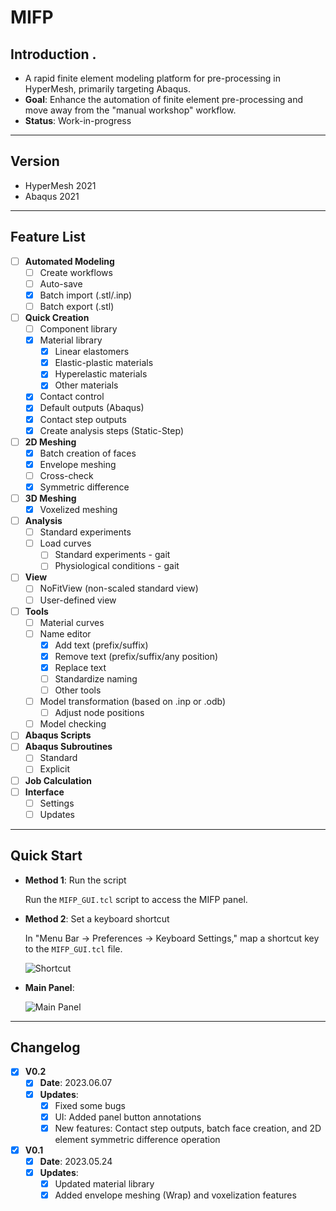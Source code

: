 # MIFP

## Introduction .
- A rapid finite element modeling platform for pre-processing in HyperMesh, primarily targeting Abaqus.
- **Goal**: Enhance the automation of finite element pre-processing and move away from the "manual workshop" workflow.
- **Status**: Work-in-progress 


***

## Version 

- HyperMesh 2021
- Abaqus 2021

***

## Feature List

- [ ] **Automated Modeling**
    - [ ] Create workflows
    - [ ] Auto-save
    - [x] Batch import (.stl/.inp)
    - [ ] Batch export (.stl)
- [ ] **Quick Creation**
    - [ ] Component library
    - [x] Material library
        - [x] Linear elastomers
        - [x] Elastic-plastic materials
        - [x] Hyperelastic materials
        - [x] Other materials
    - [x] Contact control
    - [x] Default outputs (Abaqus)
    - [x] Contact step outputs
    - [x] Create analysis steps (Static-Step)
- [ ] **2D Meshing**
    - [x] Batch creation of faces
    - [x] Envelope meshing
    - [ ] Cross-check
    - [x] Symmetric difference
- [ ] **3D Meshing**
    - [x] Voxelized meshing
- [ ] **Analysis**
    - [ ] Standard experiments
    - [ ] Load curves
        - [ ] Standard experiments - gait
        - [ ] Physiological conditions - gait
- [ ] **View**
    - [ ] NoFitView (non-scaled standard view)
    - [ ] User-defined view
- [ ] **Tools**
    - [ ] Material curves
    - [ ] Name editor
        - [x] Add text (prefix/suffix)
        - [x] Remove text (prefix/suffix/any position)
        - [x] Replace text
        - [ ] Standardize naming
        - [ ] Other tools
    - [ ] Model transformation (based on .inp or .odb)
        - [ ] Adjust node positions
    - [ ] Model checking
- [ ] **Abaqus Scripts**
- [ ] **Abaqus Subroutines**
    - [ ] Standard
    - [ ] Explicit
- [ ] **Job Calculation**
- [ ] **Interface**
    - [ ] Settings
    - [ ] Updates

***

## Quick Start

- **Method 1**: Run the script

    Run the `MIFP_GUI.tcl` script to access the MIFP panel.

- **Method 2**: Set a keyboard shortcut

    In "Menu Bar -> Preferences -> Keyboard Settings," map a shortcut key to the `MIFP_GUI.tcl` file.

    ![Shortcut](./Splash/Keyboard.png)

- **Main Panel**:

    ![Main Panel](./Splash/Panel.png)

***

## Changelog
- [x] **V0.2**
    - [x] **Date**: 2023.06.07
    - [x] **Updates**:
        - [x] Fixed some bugs
        - [x] UI: Added panel button annotations
        - [x] New features: Contact step outputs, batch face creation, and 2D element symmetric difference operation
- [x] **V0.1**
    - [x] **Date**: 2023.05.24
    - [x] **Updates**:
        - [x] Updated material library
        - [x] Added envelope meshing (Wrap) and voxelization features

